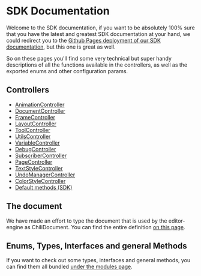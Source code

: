 # SDK Documentation

Welcome to the SDK documentation, if you want to be absolutely 100% sure that you have the latest and greatest SDK documentation at your hand, we could redirect you to the [Github Pages deployment of our SDK documentation](https://chili-publish.github.io/editor-sdk/index.html), but this one is great as well.

So on these pages you'll find some very technical but super handy descriptions of all the functions available in the controllers, as well as the exported enums and other configuration params.

## Controllers

-   [AnimationController](classes/controllers_AnimationController.AnimationController.html)
-   [DocumentController](classes/controllers_DocumentController.DocumentController.html)
-   [FrameController](classes/controllers_FrameController.FrameController.html)
-   [LayoutController](classes/controllers_LayoutController.LayoutController.html)
-   [ToolController](classes/controllers_ToolController.ToolController.html)
-   [UtilsController](classes/controllers_UtilsController.UtilsController.html)
-   [VariableController](classes/controllers_VariableController.VariableController.html)
-   [DebugController](classes/controllers_DebugController.DebugController.html)
-   [SubscriberController](classes/controllers_SubscriberController.SubscriberController.html)
-   [PageController](classes/controllers_PageController.PageController.html)
-   [TextStyleController](classes/controllers_TextStyleController.TextStyleController.html)
-   [UndoManagerController](classes/controllers_UndoManagerController.UndoManagerController.html)
-   [ColorStyleController](classes/controllers_ColorStyleController.ColorStyleController.html)
-   [Default methods (SDK)](classes/index.SDK.html)

## The document

We have made an effort to type the document that is used by the editor-engine as ChiliDocument.
You can find the entire definition [on this page](interfaces/types_DocumentTypes.ChiliDocument.html).

## Enums, Types, Interfaces and general Methods

If you want to check out some types, interfaces and general methods, you can find them all bundled [under the modules page](modules).
